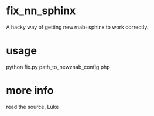 fix_nn_sphinx
=============

A hacky way of getting newznab+sphinx to work correctly.

usage
=============
python fix.py path_to_newznab_config.php

more info
=============
read the source, Luke
